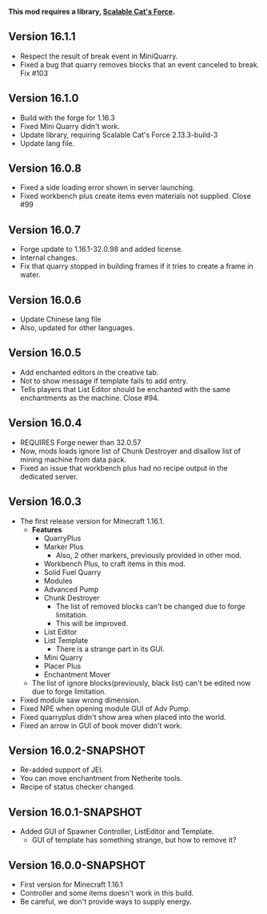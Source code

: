 **This mod requires a library, [Scalable Cat's Force](https://www.curseforge.com/minecraft/mc-mods/scalable-cats-force).**
## Version 16.1.1
* Respect the result of break event in MiniQuarry.
* Fixed a bug that quarry removes blocks that an event canceled to break. Fix #103

## Version 16.1.0
* Build with the forge for 1.16.3
* Fixed Mini Quarry didn't work.
* Update library, requiring Scalable Cat's Force 2.13.3-build-3
* Update lang file.

## Version 16.0.8
* Fixed a side loading error shown in server launching.
* Fixed workbench plus create items even materials not supplied. Close #99

## Version 16.0.7
* Forge update to 1.16.1-32.0.98 and added license.
* Internal changes.
* Fix that quarry stopped in building frames if it tries to create a frame in water.

## Version 16.0.6
* Update Chinese lang file
* Also, updated for other languages.

## Version 16.0.5
* Add enchanted editors in the creative tab.
* Not to show message if template fails to add entry.
* Tells players that List Editor should be enchanted with the same enchantments as the machine. Close #94.

## Version 16.0.4
* REQUIRES Forge newer than 32.0.57
* Now, mods loads ignore list of Chunk Destroyer and disallow list of mining machine from data pack.
* Fixed an issue that workbench plus had no recipe output in the dedicated server.

## Version 16.0.3
* The first release version for Minecraft 1.16.1.
  * **Features**
    * QuarryPlus
    * Marker Plus
      * Also, 2 other markers, previously provided in other mod.
    * Workbench Plus, to craft items in this mod.
    * Solid Fuel Quarry
    * Modules
    * Advanced Pump
    * Chunk Destroyer
      * The list of removed blocks can't be changed due to forge limitation.
      * This will be improved.
    * List Editor
    * List Template
      * There is a strange part in its GUI.
    * Mini Quarry
    * Placer Plus
    * Enchantment Mover
  * The list of ignore blocks(previously, black list) can't be edited now due to forge limitation.
* Fixed module saw wrong dimension.
* Fixed NPE when opening module GUI of Adv Pump.
* Fixed quarryplus didn't show area when placed into the world.
* Fixed an arrow in GUI of book mover didn't work.

## Version 16.0.2-SNAPSHOT
* Re-added support of JEI.
* You can move enchantment from Netherite tools.
* Recipe of status checker changed.

## Version 16.0.1-SNAPSHOT
* Added GUI of Spawner Controller, ListEditor and Template.
  * GUI of template has something strange, but how to remove it?

## Version 16.0.0-SNAPSHOT
* First version for Minecraft 1.16.1
* Controller and some items doesn't work in this build.
* Be careful, we don't provide ways to supply energy.
